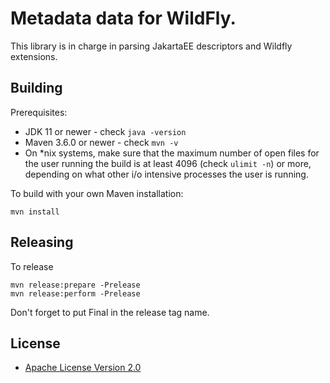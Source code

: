 Metadata data for WildFly.
========================

This library is in charge in parsing JakartaEE descriptors and Wildfly extensions.


Building
-------------------

Prerequisites:

* JDK 11 or newer - check `java -version`
* Maven 3.6.0 or newer - check `mvn -v`
* On *nix systems, make sure that the maximum number of open files for the user running the build is at least 4096
  (check `ulimit -n`) or more, depending on what other i/o intensive processes the user is running.

To build with your own Maven installation:

    mvn install

Releasing
-------------------

To release 
```
mvn release:prepare -Prelease
mvn release:perform -Prelease
```

Don't forget to put Final in the release tag name.

License
-------
* [Apache License Version 2.0](https://www.apache.org/licenses/LICENSE-2.0)